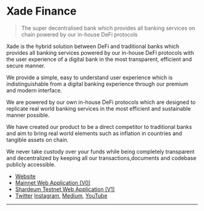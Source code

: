 # Xade Finance 

> The super decentralised bank which provides all banking services on chain powered by our in-house DeFi protocols

Xade is the hybrid solution between DeFi and traditional banks which provides all banking services powered by our in-house DeFi protocols with the user experience of a digital bank in the most transparent, efficient and secure manner.

We provide a simple, easy to understand user experience which is indistinguishable from a digital banking experience through our premium and modern interface.

We are powered by our own in-house DeFi protocols which are designed to replicate real world banking services in the most efficient and sustainable manner possible.

We have created our product to be a direct competitor to traditional banks and aim to bring real world elements such as inflation in countries and tangible assets on chain.

We never take custody over your funds while being completely transparent and decentralized by keeping all our transactions,documents and codebase publicly accessible.

- [Website](https://www.xade.finance)
- [Mainnet Web Application (V0)](https://app.xade.finance)
- [Shardeum Testnet Web Application (V1)](https://shardeum.app.xade.finance)
- [Twitter](https://twitter.com/xadefinance) [Instagram](https://www.instagram.com/xade.finance), [Medium](https://www.medium.com/@XadeFinance), [YouTube](https://www.youtube.com/@xadefinance)

***
